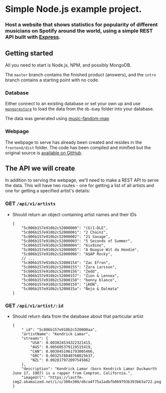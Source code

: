 # Simple Node.js example project. 
### Host a website that shows statistics for popularity of different musicians on Spotify around the world, using a simple REST API built with [Express](https://expressjs.com/).

## Getting started
All you need to start is Node.js, NPM, and possibly MongoDB. 

The `master` branch contains the finished product (answers), and the `intro` 
branch contains a starting point with no code.

### Database
Either connect to 
an existing database or set your own up and use [`mongorestore`](https://docs.mongodb.com/manual/reference/program/mongorestore/) 
to load the data from the `db-dump` folder into your database. 

The data was generated using [music-fandom-map](https://docs.mongodb.com/manual/reference/program/mongorestore/)

### Webpage

The webpage to serve has already been created and resides in the `frontend/dist` 
folder. The code has been compiled and minified but the original source is 
[available on GitHub](https://github.com/RoryDungan/music-map-react).

## The API we will create

In addition to serving the webpage, we'll need to make a REST API to serve the 
data. This will have two routes - one for getting a list of all artists and one 
for getting a specified artist's details:

### GET `/api/v1/artists`
- Should return an object containing artist names and their IDs
    ```
    {
        "5c806b157e910b2c52000000": "(G)I-DLE",
        "5c806b157e910b2c52000001": "2 Chainz",
        "5c806b157e910b2c52000002": "21 Savage",
        "5c806b157e910b2c52000003": "5 Seconds of Summer",
        "5c806b157e910b2c52000004": "6ix9ine",
        "5c806b157e910b2c52000005": "A Boogie Wit da Hoodie",
        "5c806b157e910b2c52000006": "A$AP Rocky",
        // ...
        "5c806b157e910b2c52000154": "Zac Efron",
        "5c806b157e910b2c52000155": "Zara Larsson",
        "5c806b157e910b2c52000156": "Zedd",
        "5c806b157e910b2c52000157": "Zion & Lennox",
        "5c806b157e910b2c52000158": "benny blanco",
        "5c806b157e910b2c52000159": "iKON",
        "5c806b157e910b2c5200015a": "Ñejo & Dalmata"
    }
    ```

### GET `/api/v1/artist/:id`
 - Should return data from the database about that particular artist
    ```
    {
        "_id": "5c806b157e910b2c520000aa",
        "artistName": "Kendrick Lamar",
        "streams": {
            "USA": 0.003024534322321415,
            "AUS": 0.005605379119515419,
            "CAN": 0.0030451961793005466,
            "GRC": 0.0032578848768025637,
            "NZL": 0.002817972097545862
        },
        "description": "Kendrick Lamar (born Kendrick Lamar Duckworth June 17, 1987) is a rapper from Compton, California.",
        "imageUrl": "https://lastfm-img2.akamaized.net/i/u/300x300/d6ca4f75a1adbfb069793b393b63a722.png"
    }
    ```